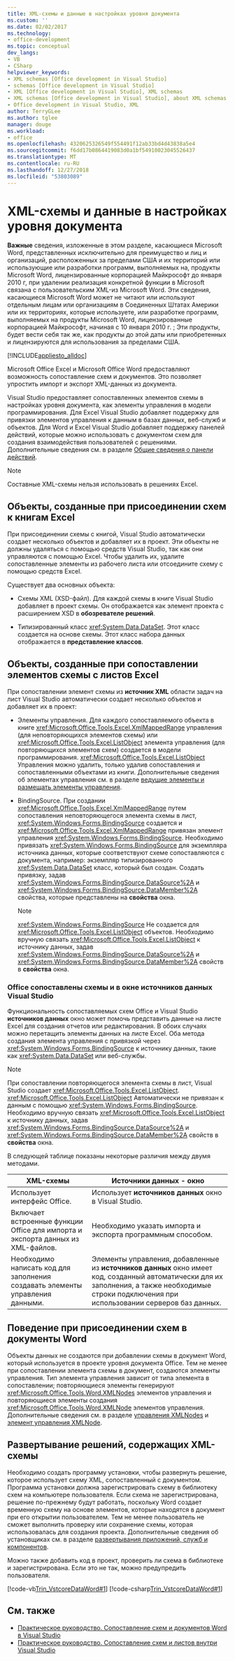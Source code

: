 ```yaml
---
title: XML-схемы и данные в настройках уровня документа
ms.custom: ''
ms.date: 02/02/2017
ms.technology:
- office-development
ms.topic: conceptual
dev_langs:
- VB
- CSharp
helpviewer_keywords:
- XML schemas [Office development in Visual Studio]
- schemas [Office development in Visual Studio]
- XML [Office development in Visual Studio], XML schemas
- XML schemas [Office development in Visual Studio], about XML schemas and data
- Office development in Visual Studio, XML
author: TerryGLee
ms.author: tglee
manager: douge
ms.workload:
- office
ms.openlocfilehash: 4320625326549f554491f12ab33bd4d43838a5e4
ms.sourcegitcommit: f6dd17b0864419083d0a1bf54910023045526437
ms.translationtype: MT
ms.contentlocale: ru-RU
ms.lasthandoff: 12/27/2018
ms.locfileid: "53803089"
---
```

# <a name="xml-schemas-and-data-in-document-level-customizations"></a>XML-схемы и данные в настройках уровня документа
  **Важные** сведения, изложенные в этом разделе, касающиеся Microsoft Word, представленных исключительно для преимущество и лиц и организаций, расположенных за пределами США и их территорий или использующие или разработки программ, выполняемых на, продукты Microsoft Word, лицензированные корпорацией Майкрософт до января 2010 г, при удалении реализация конкретной функции в Microsoft связана с пользовательским XML-из Microsoft Word. Эти сведения, касающиеся Microsoft Word может не читают или используют отдельным лицам или организациям в Соединенных Штатах Америки или их территориях, которые используете, или разработке программ, выполняемых на продукты Microsoft Word, лицензированные корпорацией Майкрософт, начиная с 10 января 2010 г. ; Эти продукты, будет вести себя так же, как продукты до этой даты или приобретенных и лицензируются для использования за пределами США.

 [!INCLUDE[appliesto_alldoc](../vsto/includes/appliesto-alldoc-md.md)]

 Microsoft Office Excel и Microsoft Office Word предоставляют возможность сопоставление схем и документов. Это позволяет упростить импорт и экспорт XML-данных из документа.

 Visual Studio предоставляет сопоставленных элементов схемы в настройках уровня документа, как элементы управления в модели программирования. Для Excel Visual Studio добавляет поддержку для привязки элементов управления к данным в базах данных, веб-служб и объектов. Для Word и Excel Visual Studio добавляет поддержку панелей действий, которые можно использовать с документом схем для создания взаимодействия пользователей с решениями. Дополнительные сведения см. в разделе [Общие сведения о панели действий](../vsto/actions-pane-overview.md).

> [!NOTE]
>  Составные XML-схемы нельзя использовать в решениях Excel.

## <a name="objects-created-when-schemas-are-attached-to-excel-workbooks"></a>Объекты, созданные при присоединении схем к книгам Excel
 При присоединении схемы с книгой, Visual Studio автоматически создает несколько объектов и добавляет их в проект. Эти объекты не должны удаляться с помощью средств Visual Studio, так как они управляются с помощью Excel. Чтобы удалить их, удалите сопоставленные элементы из рабочего листа или отсоедините схему с помощью средств Excel.

 Существует два основных объекта:

-   Схемы XML (XSD-файл). Для каждой схемы в книге Visual Studio добавляет в проект схемы. Он отображается как элемент проекта с расширением XSD в **обозревателе решений**.

-   Типизированный класс <xref:System.Data.DataSet>. Этот класс создается на основе схемы. Этот класс набора данных отображается в **представление классов**.

## <a name="objects-created-when-schema-elements-are-mapped-to-excel-worksheets"></a>Объекты, созданные при сопоставлении элементов схемы с листов Excel
 При сопоставлении элемент схемы из **источник XML** области задач на лист Visual Studio автоматически создает несколько объектов и добавляет их в проект:

-   Элементы управления. Для каждого сопоставляемого объекта в книге <xref:Microsoft.Office.Tools.Excel.XmlMappedRange> управления (для неповторяющихся элементов схемы) или <xref:Microsoft.Office.Tools.Excel.ListObject> элемента управления (для повторяющихся элементов схем) создается в модели программирования. <xref:Microsoft.Office.Tools.Excel.ListObject> Управления можно удалить, только удалив сопоставления и сопоставленными объектами из книги. Дополнительные сведения об элементах управления см. в разделе [ведущие элементы и размещать элементы управления](../vsto/host-items-and-host-controls-overview.md).

-   BindingSource. При создании <xref:Microsoft.Office.Tools.Excel.XmlMappedRange> путем сопоставления неповторяющегося элемента схемы в лист, <xref:System.Windows.Forms.BindingSource> создается и <xref:Microsoft.Office.Tools.Excel.XmlMappedRange> привязан элемент управления <xref:System.Windows.Forms.BindingSource>. Необходимо привязать <xref:System.Windows.Forms.BindingSource> для экземпляра источника данных, которые соответствуют схеме сопоставляются с документа, например: экземпляр типизированного <xref:System.Data.DataSet> класс, который был создан. Создать привязку, задав <xref:System.Windows.Forms.BindingSource.DataSource%2A> и <xref:System.Windows.Forms.BindingSource.DataMember%2A> свойства, которые представлены на **свойства** окна.

    > [!NOTE]
    >  <xref:System.Windows.Forms.BindingSource> Не создается для <xref:Microsoft.Office.Tools.Excel.ListObject> объектов. Необходимо вручную связать <xref:Microsoft.Office.Tools.Excel.ListObject> к источнику данных, задав <xref:System.Windows.Forms.BindingSource.DataSource%2A> и <xref:System.Windows.Forms.BindingSource.DataMember%2A> свойств в **свойства** окна.

### <a name="office-mapped-schemas-and-the-visual-studio-data-sources-window"></a>Office сопоставлены схемы и в окне источников данных Visual Studio
 Функциональность сопоставляемых схем Office и Visual Studio **источников данных** окно может помочь представить данные на листе Excel для создания отчетов или редактирования. В обоих случаях можно перетащить элементы данных на листе Excel. Оба метода создания элемента управления с привязкой через <xref:System.Windows.Forms.BindingSource> к источнику данных, такие как <xref:System.Data.DataSet> или веб-службы.

> [!NOTE]
>  При сопоставлении повторяющегося элемента схемы в лист, Visual Studio создает <xref:Microsoft.Office.Tools.Excel.ListObject>. <xref:Microsoft.Office.Tools.Excel.ListObject> Автоматически не привязан к данным с помощью <xref:System.Windows.Forms.BindingSource>. Необходимо вручную связать <xref:Microsoft.Office.Tools.Excel.ListObject> к источнику данных, задав <xref:System.Windows.Forms.BindingSource.DataSource%2A> и <xref:System.Windows.Forms.BindingSource.DataMember%2A> свойств в **свойства** окна.

 В следующей таблице показаны некоторые различия между двумя методами.

|XML-схемы|Источники данных - окно|
|----------------|-------------------------|
|Использует интерфейс Office.|Использует **источников данных** окно в Visual Studio.|
|Включает встроенные функции Office для импорта и экспорта данных из XML-файлов.|Необходимо указать импорта и экспорта программным способом.|
|Необходимо написать код для заполнения создавать элементы управления данными.|Элементы управления, добавленные из **источников данных** окно имеет код, созданный автоматически для их заполнения, а также необходимые строки подключения при использовании серверов баз данных.|

## <a name="behavior-when-schemas-are-attached-to-word-documents"></a>Поведение при присоединении схем в документы Word
 Объекты данных не создаются при добавлении схемы в документ Word, который используется в проекте уровня документа Office. Тем не менее при сопоставлении элемента схемы в документ, создаются элементы управления. Тип элемента управления зависит от типа элемента в сопоставлении; повторяющиеся элементы генерируют <xref:Microsoft.Office.Tools.Word.XMLNodes> элементов управления и повторяющиеся элементы создания <xref:Microsoft.Office.Tools.Word.XMLNode> элементов управления. Дополнительные сведения см. в разделе [управления XMLNodes](../vsto/xmlnodes-control.md) и [элемент управления XMLNode](../vsto/xmlnode-control.md).

## <a name="deployment-of-solutions-that-include-xml-schemas"></a>Развертывание решений, содержащих XML-схемы
 Необходимо создать программу установки, чтобы развернуть решение, которое использует схему XML, сопоставленный с документом. Программа установки должна зарегистрировать схему в библиотеку схем на компьютере пользователя. Если схема не зарегистрирована, решение по-прежнему будут работать, поскольку Word создает временную схему на основе элементов, которые находятся в документ при его открытии пользователем. Тем не менее пользователь не сможет выполнить проверку или сохранение схемы, которая использовалась для создания проекта. Дополнительные сведения об установщиках см. в разделе [развертывания приложений, служб и компонентов](../deployment/deploying-applications-services-and-components.md).

 Можно также добавить код в проект, проверить ли схема в библиотеке и зарегистрирована. Если это не так, можно предупредить пользователя.

 [!code-vb[Trin_VstcoreDataWord#1](../vsto/codesnippet/VisualBasic/Trin_VstcoreDataWordVB/ThisDocument.vb#1)]
 [!code-csharp[Trin_VstcoreDataWord#1](../vsto/codesnippet/CSharp/Trin_VstcoreDataWordCS/ThisDocument.cs#1)]

## <a name="see-also"></a>См. также

- [Практическое руководство. Сопоставление схем и документов Word в Visual Studio](../vsto/how-to-map-schemas-to-word-documents-inside-visual-studio.md)
- [Практическое руководство. Сопоставление схем и листов внутри Visual Studio](../vsto/how-to-map-schemas-to-worksheets-inside-visual-studio.md)
